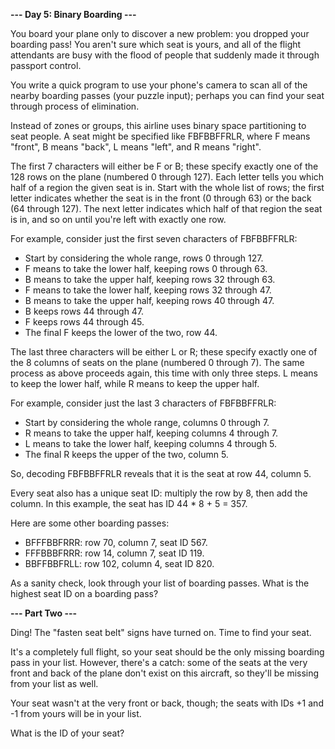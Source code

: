 **--- Day 5: Binary Boarding ---**

You board your plane only to discover a new problem: you dropped your boarding pass! You aren't sure which seat is yours, and all of the flight attendants are busy with the flood of people that suddenly made it through passport control.

You write a quick program to use your phone's camera to scan all of the nearby boarding passes (your puzzle input); perhaps you can find your seat through process of elimination.

Instead of zones or groups, this airline uses binary space partitioning to seat people. A seat might be specified like FBFBBFFRLR, where F means "front", B means "back", L means "left", and R means "right".

The first 7 characters will either be F or B; these specify exactly one of the 128 rows on the plane (numbered 0 through 127). Each letter tells you which half of a region the given seat is in. Start with the whole list of rows; the first letter indicates whether the seat is in the front (0 through 63) or the back (64 through 127). The next letter indicates which half of that region the seat is in, and so on until you're left with exactly one row.

For example, consider just the first seven characters of FBFBBFFRLR:

-    Start by considering the whole range, rows 0 through 127.
-    F means to take the lower half, keeping rows 0 through 63.
-    B means to take the upper half, keeping rows 32 through 63.
-    F means to take the lower half, keeping rows 32 through 47.
-    B means to take the upper half, keeping rows 40 through 47.
-    B keeps rows 44 through 47.
-    F keeps rows 44 through 45.
-    The final F keeps the lower of the two, row 44.

The last three characters will be either L or R; these specify exactly one of the 8 columns of seats on the plane (numbered 0 through 7). The same process as above proceeds again, this time with only three steps. L means to keep the lower half, while R means to keep the upper half.

For example, consider just the last 3 characters of FBFBBFFRLR:

-    Start by considering the whole range, columns 0 through 7.
-    R means to take the upper half, keeping columns 4 through 7.
-    L means to take the lower half, keeping columns 4 through 5.
-    The final R keeps the upper of the two, column 5.

So, decoding FBFBBFFRLR reveals that it is the seat at row 44, column 5.

Every seat also has a unique seat ID: multiply the row by 8, then add the column. In this example, the seat has ID 44 * 8 + 5 = 357.

Here are some other boarding passes:

-    BFFFBBFRRR: row 70, column 7, seat ID 567.
-    FFFBBBFRRR: row 14, column 7, seat ID 119.
-    BBFFBBFRLL: row 102, column 4, seat ID 820.

As a sanity check, look through your list of boarding passes. What is the highest seat ID on a boarding pass?

**--- Part Two ---**

Ding! The "fasten seat belt" signs have turned on. Time to find your seat.

It's a completely full flight, so your seat should be the only missing boarding pass in your list. However, there's a catch: some of the seats at the very front and back of the plane don't exist on this aircraft, so they'll be missing from your list as well.

Your seat wasn't at the very front or back, though; the seats with IDs +1 and -1 from yours will be in your list.

What is the ID of your seat?

